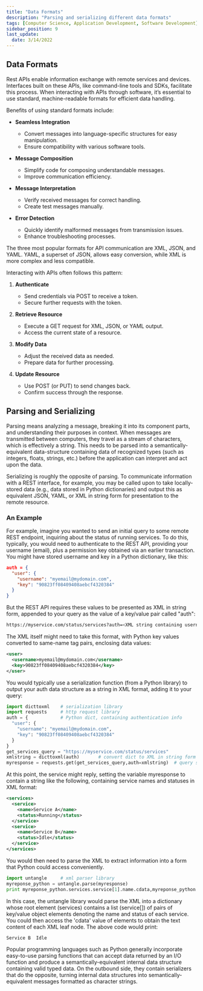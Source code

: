 ```yaml
---
title: "Data Formats"
description: "Parsing and serializing different data formats"
tags: [Computer Science, Application Development, Software Development]
sidebar_position: 9
last_update:
  date: 3/14/2022
---
```



## Data Formats

Rest APIs enable information exchange with remote services and devices. Interfaces built on these APIs, like command-line tools and SDKs, facilitate this process. When interacting with APIs through software, it’s essential to use standard, machine-readable formats for efficient data handling.

Benefits of using standard formats include:

- **Seamless Integration**  
  - Convert messages into language-specific structures for easy manipulation.  
  - Ensure compatibility with various software tools.

- **Message Composition**  
  - Simplify code for composing understandable messages.  
  - Improve communication efficiency.

- **Message Interpretation**  
  - Verify received messages for correct handling.  
  - Create test messages manually.

- **Error Detection**  
  - Quickly identify malformed messages from transmission issues.  
  - Enhance troubleshooting processes.

The three most popular formats for API communication are XML, JSON, and YAML. YAML, a superset of JSON, allows easy conversion, while XML is more complex and less compatible.

Interacting with APIs often follows this pattern:

1. **Authenticate**  
   - Send credentials via POST to receive a token.  
   - Secure further requests with the token.

2. **Retrieve Resource**  
   - Execute a GET request for XML, JSON, or YAML output.  
   - Access the current state of a resource.

3. **Modify Data**  
   - Adjust the received data as needed.  
   - Prepare data for further processing.

4. **Update Resource**  
   - Use POST (or PUT) to send changes back.  
   - Confirm success through the response.



## Parsing and Serializing

Parsing means analyzing a message, breaking it into its component parts, and understanding their purposes in context. When messages are transmitted between computers, they travel as a stream of characters, which is effectively a string. This needs to be parsed into a semantically-equivalent data-structure containing data of recognized types (such as integers, floats, strings, etc.) before the application can interpret and act upon the data.

Serializing is roughly the opposite of parsing. To communicate information with a REST interface, for example, you may be called upon to take locally-stored data (e.g., data stored in Python dictionaries) and output this as equivalent JSON, YAML, or XML in string form for presentation to the remote resource.

### An Example

For example, imagine you wanted to send an initial query to some remote REST endpoint, inquiring about the status of running services. To do this, typically, you would need to authenticate to the REST API, providing your username (email), plus a permission key obtained via an earlier transaction. You might have stored username and key in a Python dictionary, like this:
```json
auth = {
  "user": {
    "username": "myemail@mydomain.com",
    "key": "90823ff08409408aebcf4320384"
  }
}
```

But the REST API requires these values to be presented as XML in string form, appended to your query as the value of a key/value pair called "auth":
```bash
https://myservice.com/status/services?auth=<XML string containing username and key>
```

The XML itself might need to take this format, with Python key values converted to same-name tag pairs, enclosing data values:
```xml
<user>
  <username>myemail@mydomain.com</username>
  <key>90823ff08409408aebcf4320384</key>
</user>
```

You would typically use a serialization function (from a Python library) to output your auth data structure as a string in XML format, adding it to your query:
```python
import dicttoxml    # serialization library
import requests     # http request library
auth = {            # Python dict, containing authentication info
  "user": {
    "username": "myemail@mydomain.com",
    "key": "90823ff08409408aebcf4320384"
  }
}
get_services_query = "https://myservice.com/status/services"
xmlstring = dicttoxml(auth)       # convert dict to XML in string form
myresponse = requests.get(get_services_query,auth=xmlstring)  # query service
```

At this point, the service might reply, setting the variable myresponse to contain a string like the following, containing service names and statuses in XML format:
```xml
<services>
  <service>
    <name>Service A</name>
    <status>Running</status>
  </service>
  <service>
    <name>Service B</name>
    <status>Idle</status>
  </service>
</services>
```

You would then need to parse the XML to extract information into a form that Python could access conveniently.
```python
import untangle     # xml parser library
myreponse_python = untangle.parse(myresponse)
print myreponse_python.services.service[1].name.cdata,myreponse_python.services.service[1].status.cdata
```

In this case, the untangle library would parse the XML into a dictionary whose root element (services) contains a list (service[]) of pairs of key/value object elements denoting the name and status of each service. You could then access the 'cdata' value of elements to obtain the text content of each XML leaf node. The above code would print:
```bash
Service B  Idle
```

Popular programming languages such as Python generally incorporate easy-to-use parsing functions that can accept data returned by an I/O function and produce a semantically-equivalent internal data structure containing valid typed data. On the outbound side, they contain serializers that do the opposite, turning internal data structures into semantically-equivalent messages formatted as character strings.
